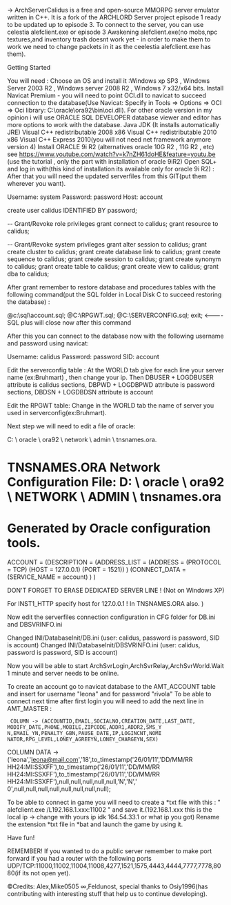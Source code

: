 ->  ArchServerCalidus is a free and open-source MMORPG server emulator written in C++. It is a fork of the ARCHLORD Server project episode 1 ready to be updated up to episode 3. To connect to the server, you can use celestia alefclient.exe or episode 3 Awakening alefclient.exe(no mobs,npc textures,and inventory trash doesnt work yet - in order to make them to work we need to change packets in it as the ceelestia alefclient.exe has them).

Getting Started

You will need :
Choose an OS and install it :Windows xp SP3 , Windows Server 2003 R2 , Windows server 2008 R2 , Windows 7 x32/x64 bits.
Install Navicat Premium - you will need to point OCI.dll to navicat to succeed connection to the database(Use Navicat:
Specify in Tools => Options => OCI => Oci library: C:\oracle\ora92\bin\oci.dll).
For other oracle version in my opinion i will use ORACLE SQL DEVELOPER database viewer and editor has more options to work with the database.
Java JDK (It installs automatically JRE)
Visual C++ redistributable 2008 x86
Visual C++ redistributable 2010 x86
Visual C++ Express 2010(you will not need net framework anymore version 4)
Install ORACLE 9i R2 (alternatives oracle 10G R2 , 11G R2 , etc) see https://www.youtube.com/watch?v=k7nZH61doHE&feature=youtu.be (use the tutorial , only the part with installation of oracle 9iR2)
Open SQL+ and log in with(this kind of installation its available only for oracle 9i R2) :
After that you will need the updated serverfiles from this GIT(put them wherever you want).


Username: system
Password: password
Host: account

create user calidus IDENTIFIED BY password;

-- Grant/Revoke role privileges
grant connect to calidus;
grant resource to calidus;

-- Grant/Revoke system privileges
grant alter session to calidus;
grant create cluster to calidus;
grant create database link to calidus;
grant create sequence to calidus;
grant create session to calidus;
grant create synonym to calidus;
grant create table to calidus;
grant create view to calidus;
grant dba to calidus;

After grant remember to restore database and procedures tables with the following command(put the SQL folder in Local Disk C to succeed restoring the database) :

@c:\sql\account.sql;
@C:\RPGWT.sql;
@C:\SERVERCONFIG.sql;
exit;    <---- SQL plus will close now after this command

After this you can connect to the database now with the following username and password using navicat:

Username: calidus
Password: password
SID: account


Edit the serverconfig table :
At the WORLD tab give for each line your server name (ex:Bruhmart) , then change your ip.
Then DBUSER + LOGDBUSER attribute is calidus
     sections, DBPWD + LOGDBPWD attribute is password
     sections, DBDSN + LOGDBDSN attribute is account
     
Edit the RPGWT table:
Change in the WORLD tab the name of server you used in serverconfig(ex:Bruhmart).


Next step we will need to edit a file of oracle:

C: \ oracle \ ora92 \ network \ admin \ tnsnames.ora.


# TNSNAMES.ORA Network Configuration File: D: \ oracle \ ora92 \ NETWORK \ ADMIN \ tnsnames.ora
# Generated by Oracle configuration tools.
ACCOUNT =
(DESCRIPTION =
(ADDRESS_LIST =
(ADDRESS = (PROTOCOL = TCP) (HOST = 127.0.0.1) (PORT = 1521))
)
(CONNECT_DATA =
(SERVICE_NAME = account)
)
)

DON'T FORGET TO ERASE DEDICATED SERVER LINE ! (Not on Windows XP)

For INST1_HTTP specify host for 127.0.0.1 ! In TNSNAMES.ORA also.   )

Now edit the serverfiles connection configuration in CFG folder for DB.ini and DBSVRINFO.ini

Changed INI/DatabaseInit/DB.ini (user: calidus, password is password, SID is account)
Changed INI/DatabaseInit/DBSVRINFO.ini (user: calidus, password is password, SID is account)


Now you will be able to start ArchSvrLogin,ArchSvrRelay,ArchSvrWorld.Wait 1 minute and server needs to be online.

To create an account go to navicat database to the AMT_ACCOUNT table and insert for username "leona" and for password "rivola"
To be able to connect next time after first login you will need to add the next line in AMT_MASTER :

     COLUMN -> (ACCOUNTID,EMAIL,SOCIALNO,CREATION_DATE,LAST_DATE, MODIFY_DATE,PHONE,MOBILE,ZIPCODE,ADDR1,ADDR2,SMS_Y N,EMAIL_YN,PENALTY_GBN,PAUSE_DATE,IP,LOGINCNT,NOMI NATOR,RPG_LEVEL,LONEY_AGREEYN,LONEY_CHARGEYN,SEX)
COLUMN DATA -> ('leona','leona@mail.com','18',to_timestamp('26/01/11','DD/MM/RR HH24:MI:SSXFF'),to_timestamp('26/01/11','DD/MM/RR HH24:MI:SSXFF'),to_timestamp('26/01/11','DD/MM/RR HH24:MI:SSXFF'),null,null,null,null,null,'N','N',' 0',null,null,null,null,null,null,null,null);

To be able to connect in game you will need to create a *txt file with this : " alefclient.exe /L192.168.1.xxx:11002 "  and save it.(192.168.1.xxx this is the local ip -> change with yours ip idk 164.54.33.1  or what ip you got)
Rename the  extension *txt file in *bat and launch the game by using it.


Have fun!


REMEMBER!
If you wanted to do a public server remember to make port forward if you had a router with the following ports UDP/TCP:11000,11002,11004,11008,4277,1521,1575,4443,4444,7777,7778,8080(if its not open yet).


©Credits: Alex,Mike0505 ∞,Feldunost, special thanks to Osiy1996(has contributing with interesting stuff that help us to continue developing).